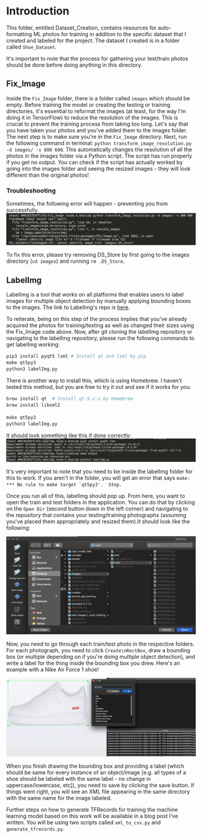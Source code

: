 # Introduction 

This folder, entitled Dataset_Creation, contains resources for auto-formatting ML photos for training in addition to the specific dataset that I created and labeled for the project. The dataset I created is in a folder called ```Shoe_Dataset```. 

It's important to note that the process for gathering your test/train photos should be done before doing anything in this directory. 

## Fix_Image

Inside the ```Fix_Image``` folder, there is a folder called ```images``` which should be empty. Before training the model or creating the testing or training directories, it's essential to reformat the images (at least, for the way I'm doing it in TensorFlow) to reduce the resolution of the images. This is crucial to prevent the training process from taking too long. Let's say that you have taken your photos and you've added them to the images folder. The next step is to make sure you're in the ```Fix_Image``` directory. Next, run the following command in terminal: ```python transform_image_resolution.py -d images/ -s 800 600```. This automatically changes the resolution of all the photos in the images folder via a Python script. The script has run properly if you get no output. You can check if the script has actually worked by going into the images folder and seeing the resized images - they will look different than the original photos!

### Troubleshooting

Sometimes, the following error will happen - preventing you from successfully. 
![doc1](documentation_photos/doc1.png)

To fix this error, please try removing DS_Store by first going to the images directory (```cd images```) and running ```rm .DS_Store```. 

## LabelImg

LabelImg is a tool that works on all platforms that enables users to label images for multiple object detection by manually applying bounding boxes to the images. The link to LabelImg's repo is [here](https://github.com/tzutalin/labelImg). 

To reiterate, being on this step of the process implies that you've already acquired the photos for training/testing as well as changed their sizes using the Fix_Image code above. Now, after git cloning the labelImg repository or navigating to the labelImg repository, please run the following commands to get labelImg working:

```python
pip3 install pyqt5 lxml # Install qt and lxml by pip
make qt5py3
python3 labelImg.py
```

There is another way to install this, which is using Homebrew. I haven't tested this method, but you are free to try it out and see if it works for you:

```python
brew install qt  # Install qt-5.x.x by Homebrew
brew install libxml2

make qt5py3
python3 labelImg.py
```

It should look something like this if done correctly: 
![doc2](documentation_photos/doc2.png)

It's very important to note that you need to be inside the labelImg folder for this to work. If you aren't in the folder, you will get an error that says ```make: *** No rule to make target `qt5py3'.  Stop.```

Once you run all of this, labelImg should pop up. From here, you want to open the train and test folders in the application. You can do that by clicking on the ```Open Dir``` (second button down in the left corner) and navigating to the repository that contains your testing/training photographs (assuming you've placed them appropriately and resized them).It should look like the following:  

![doc3](documentation_photos/doc3.png)

Now, you need to go through each train/test photo in the respective folders. For each photograph, you need to click ```Create\nRectBox```, draw a bounding box (or multiple depending on if you're doing multiple object detection), and write a label for the thing inside the bounding box you drew. Here's an example with a Nike Air Force 1 shoe! 

![doc4](documentation_photos/doc4.png)

When you finish drawing the bounding box and providing a label (which should be same for every instance of an object/image [e.g. all types of a shoe should be labeled with the same label - no change in uppercase/lowercase, etc]), you need to save by clicking the save button. If things went right, you will see an XML file appearing in the same directory with the same name for the image labeled. 

Further steps on how to generate TFRecords for training the machine learning model based on this work will be available in a blog post I've written. You will be using two scripts called ```xml_to_csv.py``` and ```generate_tfrecords.py```. 
